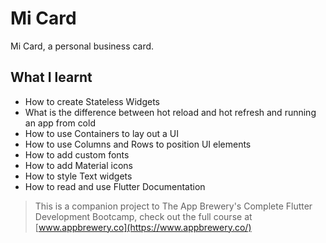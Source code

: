 # Mi Card

Mi Card, a personal business card.

## What I learnt

* How to create Stateless Widgets
* What is the difference between hot reload and hot refresh and running an app from cold
* How to use Containers to lay out a UI
* How to use Columns and Rows to position UI elements
* How to add custom fonts
* How to add Material icons
* How to style Text widgets
* How to read and use Flutter Documentation

>This is a companion project to The App Brewery's Complete Flutter Development Bootcamp, check out the full course at [www.appbrewery.co](https://www.appbrewery.co/)